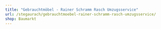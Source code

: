 ```yaml
---
title: "Gebrauchtmöbel - Rainer Schramm Rasch Umzugsservice"
url: /stegaurach/gebrauchtmoebel-rainer-schramm-rasch-umzugsservice/
shop: Baumarkt
---
```

